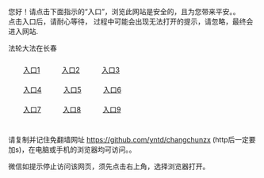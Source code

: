 您好！请点击下面指示的“入口”，浏览此网站是安全的，且为您带来平安。。 <br/>
点击入口后，请耐心等待， 过程中可能会出现无法打开的提示，请忽略，最终会进入网站. </br>

法轮大法在长春<br/>
<div style="padding:10px"><a style="margin:20px" target="_blank" href="https://dnrxzx2jho2tl.cloudfront.net/2Qpsp?tyxag" id="ccLink1" rel="nofollow">入口1</a> <a target="_blank" style="margin:20px" href="https://d1nofg4acesgum.cloudfront.net/2Qpsp?qrzfv" id="ccLink2" rel="nofollow">入口2</a> <a style="margin:20px" target="_blank" href="https://d1fjrap6u5v6vx.cloudfront.net/2Qpsp?bgnpcr" id="ccLink3" rel="nofollow">入口3</a></div>

<div style="padding:10px" ><a style="margin:20px" target="_blank" href="https://dnrxzx2jho2tl.cloudfront.net/2Qpsp?tyxag" id="ccLink4" rel="nofollow">入口4</a> <a style="margin:20px" href="https://d1nofg4acesgum.cloudfront.net/2Qpsp?qrzfv" target="_blank" id="ccLink5" rel="nofollow">入口5</a> <a style="margin:20px" href="https://d1fjrap6u5v6vx.cloudfront.net/2Qpsp?bgnpcr" target="_blank" id="ccLink6" rel="nofollow">入口6</a></div>

<div style="padding:10px"><a style="margin:20px" target="_blank" href="https://dnrxzx2jho2tl.cloudfront.net/2Qpsp?tyxag" id="ccLink7" rel="nofollow">入口7</a> <a style="margin:20px" href="https://d1nofg4acesgum.cloudfront.net/2Qpsp?qrzfv" target="_blank" id="ccLink8" rel="nofollow">入口8</a> <a style="margin:20px" target="_blank" href="https://d1fjrap6u5v6vx.cloudfront.net/2Qpsp?bgnpcr" id="ccLink9" rel="nofollow">入口9</a></div>

<br/>



请复制并记住免翻墙网址 https://github.com/yntd/changchunzx (http后一定要加s)，在电脑或手机的浏览器均可访问。。<br/>

微信如提示停止访问该网页，须先点击右上角，选择浏览器打开。
